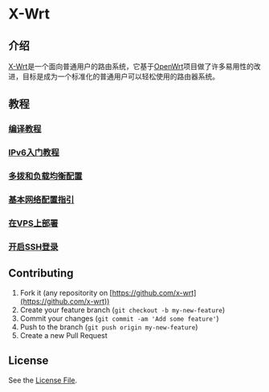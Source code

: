 # X-Wrt

## 介绍

[X-Wrt](https://x-wrt.com/)是一个面向普通用户的路由系统，它基于[OpenWrt](https://openwrt.org/)项目做了许多易用性的改进，目标是成为一个标准化的普通用户可以轻松使用的路由器系统。

## 教程

### [编译教程](./docs/build/)
### [IPv6入门教程](./docs/ipv6-intr.md)
### [多拨和负载均衡配置](./docs/xwan/)
### [基本网络配置指引](./docs/net-basic.md)
### [在VPS上部署](./docs/install-on-vps/)
### [开启SSH登录](./docs/ssh-open/)

## Contributing

1. Fork it (any repositority on [https://github.com/x-wrt](https://github.com/x-wrt))
2. Create your feature branch (`git checkout -b my-new-feature`)
3. Commit your changes (`git commit -am 'Add some feature'`)
4. Push to the branch (`git push origin my-new-feature`)
5. Create a new Pull Request

## License

See the [License File](./LICENSE.md).
